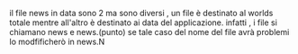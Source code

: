 il file news in data sono 2 ma sono diversi ,
un file è destinato al worlds totale mentre
all'altro è destinato ai data del applicazione.
infatti , i file si chiamano news e news.(punto)
se tale caso del nome del file avrà problemi lo modfificherò
in news.N

